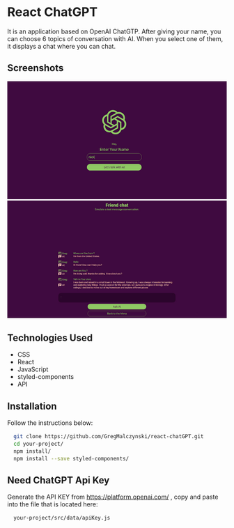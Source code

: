 # React ChatGPT

It is an application based on OpenAI ChatGTP. After giving your name, you can choose 6 topics of conversation with AI. When you select one of them, it displays a chat where you can chat.

## Screenshots

![App Screenshot](https://github.com/GregMalczynski/react-chatGPT/blob/master/screen-shots/chat-1.jpg?raw=true)
![App Screenshot](https://github.com/GregMalczynski/react-chatGPT/blob/master/screen-shots/chat-2.jpg?raw=true)

## Technologies Used

- CSS
- React
- JavaScript
- styled-components
- API

## Installation

Follow the instructions below:

```bash
  git clone https://github.com/GregMalczynski/react-chatGPT.git
  cd your-project/
  npm install/
  npm install --save styled-components/
```

## Need ChatGPT Api Key

Generate the API KEY from https://platform.openai.com/ , copy and paste into the file that is located here:

```bash
  your-project/src/data/apiKey.js
```